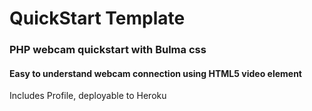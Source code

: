# QuickStart Template
### PHP webcam quickstart with Bulma css
#### Easy to understand webcam connection using HTML5 video element
Includes Profile, deployable to Heroku

